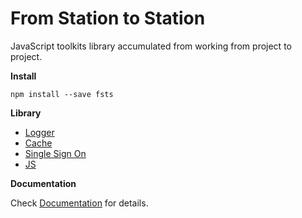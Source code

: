 # From Station to Station

JavaScript toolkits library accumulated from working from project to project.

**Install**

```
npm install --save fsts
```

**Library**

* [Logger](https://richardzcode.github.io/fsts-js/docs/guide_logger.html)
* [Cache](https://richardzcode.github.io/fsts-js/docs/guide_cache.html)
* [Single Sign On](https://richardzcode.github.io/fsts-js/docs/guide_sso.html)
* [JS](https://richardzcode.github.io/fsts-js/docs/guide_js.html)

**Documentation**

Check [Documentation](https://richardzcode.github.io/fsts-js/index.html) for details.

